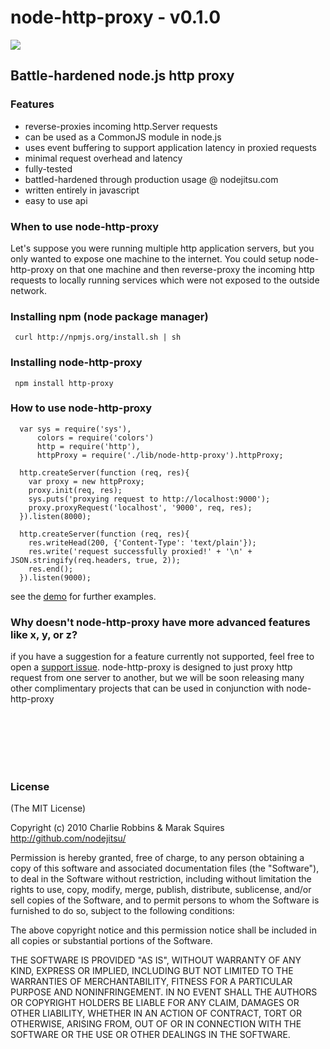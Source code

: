 # node-http-proxy - v0.1.0

<img src = "http://i.imgur.com/dSSUX.png"/>

## Battle-hardened node.js http proxy

### Features

- reverse-proxies incoming http.Server requests
- can be used as a CommonJS module in node.js
- uses event buffering to support application latency in proxied requests
- minimal request overhead and latency
- fully-tested
- battled-hardened through production usage @ nodejitsu.com
- written entirely in javascript
- easy to use api

### When to use node-http-proxy

Let's suppose you were running multiple http application servers, but you only wanted to expose one machine to the internet. You could setup node-http-proxy on that one machine and then reverse-proxy the incoming http requests to locally running services which were not exposed to the outside network. 


### Installing npm (node package manager)

     curl http://npmjs.org/install.sh | sh

### Installing node-http-proxy

     npm install http-proxy


### How to use node-http-proxy

      var sys = require('sys'),
          colors = require('colors')
          http = require('http'),
          httpProxy = require('./lib/node-http-proxy').httpProxy;

      http.createServer(function (req, res){
        var proxy = new httpProxy;
        proxy.init(req, res);
        sys.puts('proxying request to http://localhost:9000');
        proxy.proxyRequest('localhost', '9000', req, res);
      }).listen(8000);

      http.createServer(function (req, res){
        res.writeHead(200, {'Content-Type': 'text/plain'});
        res.write('request successfully proxied!' + '\n' + JSON.stringify(req.headers, true, 2));
        res.end();
      }).listen(9000);

see the [demo](http://github.com/nodejitsu/node-http-proxy/blob/master/demo.js) for further examples.
### Why doesn't node-http-proxy have more advanced features like x, y, or z?

if you have a suggestion for a feature currently not supported, feel free to open a [support issue](http://github.com/nodejitsu/node-http-proxy/issues). node-http-proxy is designed to just proxy http request from one server to another, but we will be soon releasing many other complimentary projects that can be used in conjunction with node-http-proxy

<br/><br/><br/><br/><br/>
### License

(The MIT License)

Copyright (c) 2010 Charlie Robbins & Marak Squires http://github.com/nodejitsu/

Permission is hereby granted, free of charge, to any person obtaining
a copy of this software and associated documentation files (the
"Software"), to deal in the Software without restriction, including
without limitation the rights to use, copy, modify, merge, publish,
distribute, sublicense, and/or sell copies of the Software, and to
permit persons to whom the Software is furnished to do so, subject to
the following conditions:

The above copyright notice and this permission notice shall be
included in all copies or substantial portions of the Software.

THE SOFTWARE IS PROVIDED "AS IS", WITHOUT WARRANTY OF ANY KIND,
EXPRESS OR IMPLIED, INCLUDING BUT NOT LIMITED TO THE WARRANTIES OF
MERCHANTABILITY, FITNESS FOR A PARTICULAR PURPOSE AND
NONINFRINGEMENT. IN NO EVENT SHALL THE AUTHORS OR COPYRIGHT HOLDERS BE
LIABLE FOR ANY CLAIM, DAMAGES OR OTHER LIABILITY, WHETHER IN AN ACTION
OF CONTRACT, TORT OR OTHERWISE, ARISING FROM, OUT OF OR IN CONNECTION
WITH THE SOFTWARE OR THE USE OR OTHER DEALINGS IN THE SOFTWARE.
